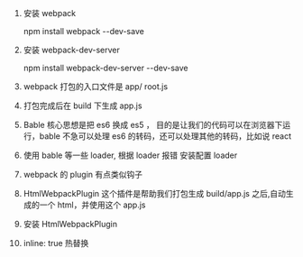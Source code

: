 1.  安装 webpack

    npm install webpack --dev-save

2.  安装 webpack-dev-server

    npm install webpack-dev-server --dev-save

3.  webpack 打包的入口文件是 app/ root.js

4.  打包完成后在 build 下生成 app.js
5.  Bable 核心思想是把 es6 换成 es5 ， 目的是让我们的代码可以在浏览器下运行，bable 不急可以处理 es6 的转码，还可以处理其他的转码，比如说 react
6.  使用 bable 等一些 loader, 根据 loader 报错 安装配置 loader
7.  webpack 的 plugin 有点类似钩子

8)  HtmlWebpackPlugin 这个插件是帮助我们打包生成 build/app.js 之后,自动生成的一个 html，并使用这个 app.js

9)  安装 HtmlWebpackPlugin

10) inline: true 热替换
